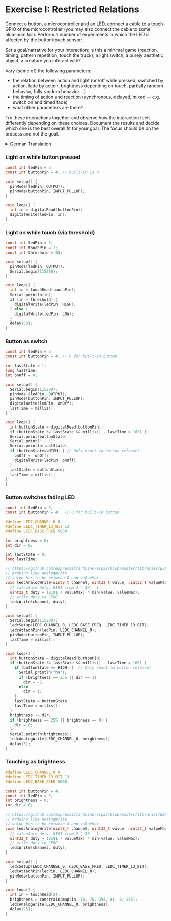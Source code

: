 # Exercise I: Restricted Relations

Connect a button, a microcontroller and an LED, connect a cable to a touch-GPIO of the microcontroller (you may also connect the cable to some aluminum foil). Perform a number of experiments in which the LED is affected by the button/touch sensor:

Set a goal/narrative for your interaction: is this a minimal game (reaction, timing, pattern repetition, touch the truck), a light switch, a purely aesthetic object, a creature you interact with?

Vary (some of) the following parameters:
- the relation between action and light (on/off while pressed, switched by action, fade by action, brightness depending on touch, partially random behavior, fully random behavior ...)
- the timing of action and reaction (synchronous, delayed, mixed — e.g. switch on and timed fade)
- what other parameters are there?

Try these interactions together and observe how the interaction feels differently depending on these choices. Document the results and decide which one is the best overall fit for your goal. The focus should be on the process and not the goal.

<details>
  <summary>German Translation</summary>
Schließt einen Taster und eine LED an den ESP an, verbindet ein Kabel mit einem Touch-GPIO des Mikrocontrollers. Führet eine Reihe von Experimenten durch, bei denen die LED durch den Knopf/Touch-GPIO beeinflusst wird:

Legt ein Ziel/Narrativ für die Interaktion fest: handelt es sich um ein minimalistisches Spiel (Action-Reaction, Timing, Wiederholung von Mustern, Touch the truck), einen Lichtschalter, ein rein ästhetisches Objekt, eine interaktive Kreatur?

Variiert dabei (einige) der folgenden Parameter:
- die Beziehung zwischen Aktion und Licht (an/aus, wenn gedrückt, gewechselt durch Knopfdruck, verblassen durch Knopfdruck, Helligkeit abhängig von der Berührung, teilweise zufälliges Verhalten, vollständig zufälliges Verhalten ...)
- das Timing von Aktion und Reaktion (synchron, verzögert, gemischt – z.B. Einschalten und zeitgesteuertes Ausblenden)
- welche anderen Parameter gibt es noch?

Probiert diese Interaktionen zusammen aus und beobachtet, wie sich die jeweilige Interaktion je nach den gewählten Parametern unterschiedlich anfühlt. Dokumentiert die Ergebnisse und entscheidet, welche Variante am besten zu dem gewählten Ziel/Narrativ passt. Der Schwerpunkt sollte auf dem Prozess und nicht auf dem Ziel liegen.
</details>

### Light on while button pressed
```c
const int ledPin = 5;
const int buttonPin = 4; // built-in is 0

void setup() {
  pinMode(ledPin, OUTPUT);
  pinMode(buttonPin, INPUT_PULLUP);
}

void loop() {
  int in = digitalRead(buttonPin);
  digitalWrite(ledPin, in);
}
```

### Light on while touch (via threshold)
```c
const int ledPin = 5;
const int touchPin = 2;
const int threshold = 50;

void setup() {
  pinMode(ledPin, OUTPUT);
  Serial.begin(115200);
}

void loop() {
  int in = touchRead(touchPin);
  Serial.println(in);
  if (in > threshold) {
    digitalWrite(ledPin, HIGH);
  } else {
    digitalWrite(ledPin, LOW);
  }
  delay(50);
}
```

### Button as switch
```c
const int ledPin = 5;
const int buttonPin = 4; // 0 for built-in button

int lastState = 1;
long lastTime;
int onOff = 0;

void setup() {
  Serial.begin(115200);
  pinMode (ledPin, OUTPUT);
  pinMode(buttonPin, INPUT_PULLUP);
  digitalWrite(ledPin, onOff);
  lastTime = millis();
}

void loop() {
  int buttonState = digitalRead(buttonPin);
  if (buttonState != lastState && millis() - lastTime > 100) {
  Serial.print(buttonState);
  Serial.print(" - ");
  Serial.println(lastState);
  if (buttonState==HIGH) { // Only react to button release!
    onOff = !onOff;
    digitalWrite(ledPin, onOff);
  }
  lastState = buttonState;
  lastTime = millis();
}
}
```

### Button switches fading LED
```c
const int ledPin = 5;
const int buttonPin = 4;  // 0 for built-in button

#define LEDC_CHANNEL_0 0
#define LEDC_TIMER_13_BIT 13
#define LEDC_BASE_FREQ 5000

int brightness = 0;
int dir = 0;

int lastState = 0;
long lastTime;

// https://github.com/espressif/arduino-esp32/blob/master/libraries/ESP32/examples/AnalogOut/LEDCSoftwareFade/LEDCSoftwareFade.ino
// Arduino like analogWrite
// value has to be between 0 and valueMax
void ledcAnalogWrite(uint8_t channel, uint32_t value, uint32_t valueMax = 255) {
  // calculate duty, 8191 from 2 ^ 13 - 1
  uint32_t duty = (8191 / valueMax) * min(value, valueMax);
  // write duty to LEDC
  ledcWrite(channel, duty);
}

void setup() {
  Serial.begin(115200);
  ledcSetup(LEDC_CHANNEL_0, LEDC_BASE_FREQ, LEDC_TIMER_13_BIT);
  ledcAttachPin(ledPin, LEDC_CHANNEL_0);
  pinMode(buttonPin, INPUT_PULLUP);
  lastTime = millis();
}

void loop() {
  int buttonState = digitalRead(buttonPin);
  if (buttonState != lastState && millis() - lastTime > 100) {
    if (buttonState == HIGH) {  // Only react to button release!
      Serial.println("ha");
      if (brightness == 255 || dir == 1)
        dir = -1;
      else
        dir = 1;
    }
    lastState = buttonState;
    lastTime = millis();
  }
  brightness += dir;
  if (brightness == 255 || brightness == 0) {
    dir = 0;
  }
  Serial.println(brightness);
  ledcAnalogWrite(LEDC_CHANNEL_0, brightness);
  delay(5);
}
```

### Touching as brightness
```c
#define LEDC_CHANNEL_0 0
#define LEDC_TIMER_13_BIT 13
#define LEDC_BASE_FREQ 5000

const int buttonPin = 4;
const int ledPin = 5;
int brightness = 0;
int dir = 0;

// https://github.com/espressif/arduino-esp32/blob/master/libraries/ESP32/examples/AnalogOut/LEDCSoftwareFade/LEDCSoftwareFade.ino
// Arduino like analogWrite
// value has to be between 0 and valueMax
void ledcAnalogWrite(uint8_t channel, uint32_t value, uint32_t valueMax = 255) {
  // calculate duty, 8191 from 2 ^ 13 - 1
  uint32_t duty = (8191 / valueMax) * min(value, valueMax);
  // write duty to LEDC
  ledcWrite(channel, duty);
}

void setup() {
  ledcSetup(LEDC_CHANNEL_0, LEDC_BASE_FREQ, LEDC_TIMER_13_BIT);
  ledcAttachPin(ledPin, LEDC_CHANNEL_0);
  pinMode(buttonPin, INPUT_PULLUP);
}

void loop() {
  int in = touchRead(2);
  brightness = constrain(map(in, 10, 70, 255, 0), 0, 255);
  ledcAnalogWrite(LEDC_CHANNEL_0, brightness);
  delay(25);
}
```

